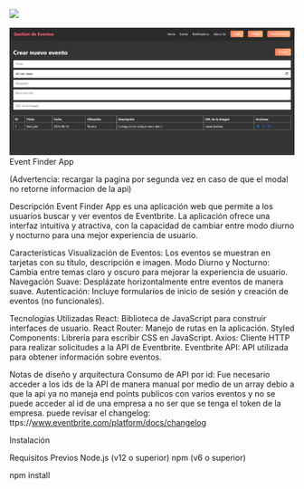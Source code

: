 ![](https://github.dev/Sickcop/technical-test/blob/master/screenshots/Screenshot%202024-06-14%20124533.png)

![](https://github.com/Sickcop/technical-test/blob/master/screenshots/Screenshot%202024-06-14%20125223.png)
Event Finder App

(Advertencia: recargar la pagina por segunda vez en caso de que el modal no retorne informacion de la api)

Descripción
Event Finder App es una aplicación web que permite a los usuarios buscar y ver eventos de Eventbrite. La aplicación ofrece una interfaz intuitiva y atractiva, con la capacidad de cambiar entre modo diurno y nocturno para una mejor experiencia de usuario.

Características
Visualización de Eventos: Los eventos se muestran en tarjetas con su título, descripción e imagen.
Modo Diurno y Nocturno: Cambia entre temas claro y oscuro para mejorar la experiencia de usuario.
Navegación Suave: Desplázate horizontalmente entre eventos de manera suave.
Autenticación: Incluye formularios de inicio de sesión y creación de eventos (no funcionales).

Tecnologías Utilizadas
React: Biblioteca de JavaScript para construir interfaces de usuario.
React Router: Manejo de rutas en la aplicación.
Styled Components: Librería para escribir CSS en JavaScript.
Axios: Cliente HTTP para realizar solicitudes a la API de Eventbrite.
Eventbrite API: API utilizada para obtener información sobre eventos.

Notas de diseño y arquitectura
Consumo de API por id: Fue necesario acceder a los ids de la API de manera manual por medio de un array debio a que la api ya no maneja end points publicos con varios eventos y no se puede acceder al id de una empresa a no ser que se tenga el token de la empresa. puede revisar el changelog: ttps://www.eventbrite.com/platform/docs/changelog


Instalación

Requisitos Previos
Node.js (v12 o superior)
npm (v6 o superior)

npm install
